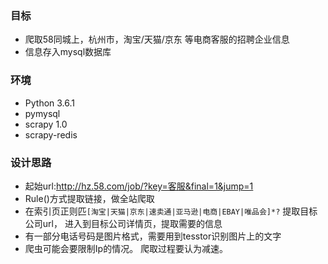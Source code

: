 ### 目标
- 爬取58同城上，杭州市，淘宝/天猫/京东 等电商客服的招聘企业信息
- 信息存入mysql数据库

### 环境
- Python 3.6.1
- pymysql
- scrapy 1.0
- scrapy-redis

### 设计思路
- 起始url:http://hz.58.com/job/?key=客服&final=1&jump=1
- Rule()方式提取链接，做全站爬取
- 在索引页正则匹`[淘宝|天猫|京东|速卖通|亚马逊|电商|EBAY|唯品会]*?`
提取目标公司url， 进入到目标公司详情页，提取需要的信息
- 有一部分电话号码是图片格式，需要用到tesstor识别图片上的文字
- 爬虫可能会要限制Ip的情况。 爬取过程要认为减速。

